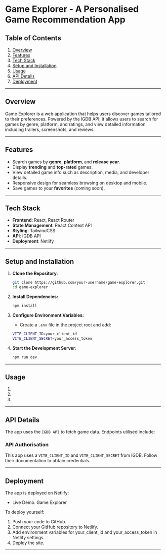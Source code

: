 # Game Explorer - A Personalised Game Recommendation App

## **Table of Contents**
1. [Overview](#overview)
2. [Features](#features)
3. [Tech Stack](#tech-stack)
4. [Setup and Installation](#setup-and-installation)
5. [Usage](#usage)
6. [API Details](#api-details)
7. [Deployment](#deployment)

---

## **Overview**
Game Explorer is a web application that helps users discover games tailored to their preferences. Powered by the IGDB API, it allows users to search for games by genre, platform, and ratings, and view detailed information including trailers, screenshots, and reviews.

---

## **Features**
- Search games by **genre**, **platform**, and **release year**.
- Display **trending** and **top-rated** games.
- View detailed game info such as description, media, and developer details.
- Responsive design for seamless browsing on desktop and mobile.
- Save games to your **favorites** (coming soon).

---

## **Tech Stack**
- **Frontend**: React, React Router
- **State Management**: React Context API
- **Styling**: TailwindCSS
- **API**: IGDB API
- **Deployment**: Netlify

---

## **Setup and Installation**

1. **Clone the Repository**:
   ```bash
   git clone https://github.com/your-username/game-explorer.git
   cd game-explorer
   ```  

2. **Install Dependencies:**  
    ```bash
    npm install
    ```   

3. **Configure Environment Variables:**  
    - Create a `.env` file in the project root and add:  
    ```bash
    VITE_CLIENT_ID=your_client_id
    VITE_CLIENT_SECRET=your_access_token  
    ```  

4. **Start the Development Server:**  
    ```bash
    npm run dev
    ```  

---

## Usage  

1. 
2. 
3.  

---

## API Details 
The app uses the `IGDB API` to fetch game data. Endpoints utilised include:

<!--WIP - /games for game details.
- /genres for fetching available genres.
- /platforms for fetching platforms. -->  

### API Authorisation  
This app uses a `VITE_CLIENT_ID` and `VITE_CLIENT_SECRET` from IGDB. Follow their documentation to obtain credentials.  
 
---  

## Deployment  

The app is deployed on Netlify:
- Live Demo: Game Explorer  

To deploy yourself:
1. Push your code to GitHub.
2. Connect your GitHub repository to Netlify.
3. Add environment variables for your_client_id and your_access_token in Netlify settings.
4. Deploy the site.  

---